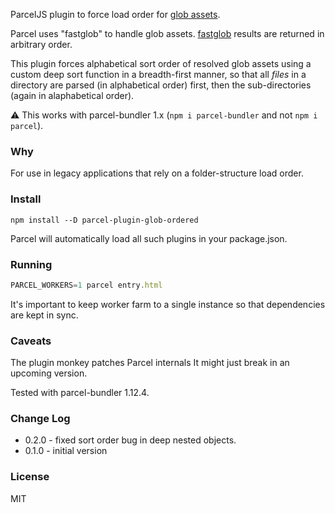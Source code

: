ParcelJS plugin to force load order for [glob assets](https://en.parceljs.org/module_resolution.html#glob-file-paths).

Parcel uses "fastglob" to handle glob assets.  [fastglob](https://github.com/mrmlnc/fast-glob) results are returned in arbitrary order. 

This plugin forces alphabetical sort order of resolved glob assets using a custom deep sort function in a breadth-first manner, so that all *files* in a directory are parsed (in alphabetical order) first, then the sub-directories (again in alaphabetical order).

:warning: This works with parcel-bundler 1.x (`npm i parcel-bundler` and not `npm i parcel`). 

### Why
For use in legacy applications that rely on a folder-structure load order.
 
### Install
```
npm install --D parcel-plugin-glob-ordered
```
Parcel will automatically load all such plugins in your package.json.

### Running
```js
PARCEL_WORKERS=1 parcel entry.html
```
It's important to keep worker farm to a single instance so that dependencies are kept in sync.

### Caveats
The plugin monkey patches Parcel internals It might just break in an upcoming version.

Tested with parcel-bundler 1.12.4.

### Change Log
- 0.2.0 - fixed sort order bug in deep nested objects.
- 0.1.0 - initial version

### License

MIT

